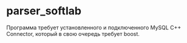 # parser_softlab
Программа требует установленного и подключенного MySQL C++ Connector, который в свою очередь требует boost.
